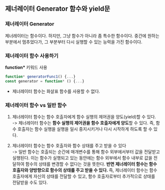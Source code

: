 ## 제너레이터 Generator 함수와 yield문

### 제너레이터 Generator
제너레이터는 함수이다. 하지만, 그냥 함수가 아니라 좀 특수한 함수이다.
중간에 원하는 부분에서 멈추었다가, 그 부분부터 다시 실행할 수 있는 능력을 가진 함수이다. 

### 제너레이터 함수 사용하기
<b>function* </b>키워드 사용

```js
function* generatorFunc1() {...}
const generator = function* () {...}
```

+ 제너레이터 함수는 화살표 함수를 사용할 수 없다.

### 제너레이터 함수 vs 일반 함수
1. 제너레이터 함수는 함수 호출자에게 함수 실행의 제어권을 양도(yield)할 수 있다. </br>
 -> 제너레이터 함수는 <b>함수 실행의 제어권을 함수 호출자에게 양도</b>할 수 있다. 즉, 함수 호출자는 함수 실행을 실행을 일시 중지시키거나 다시 시작하게 하도록 할 수 있다.

2. 제너레이터 함수는 함수 호출자와 함수 상태를 주고 받을 수 있다</br>
-> 일반 함수는 호출되는 순간에 매개변수를 통해 함수 외부에서부터 값을 전달받고 실행된다. 이는 함수가 실행되고 있는 동안에는 함수 외부에서 함수 내부로 값을 전달하여 함수의 상태를 변경할 수 없다는 것을 뜻한다. 
<b>반면 제너레이터 함수는 함수 호출자와 양방향으로 함수의 상태를 주고 받을 수 있다. </b> 즉, 제너레이터 함수는 함수 호출자에게 자신의 상태를 전달할 수 있고, 함수 호출자로부터 추가적으로 상태를 전달받을 수도 있다.

### 